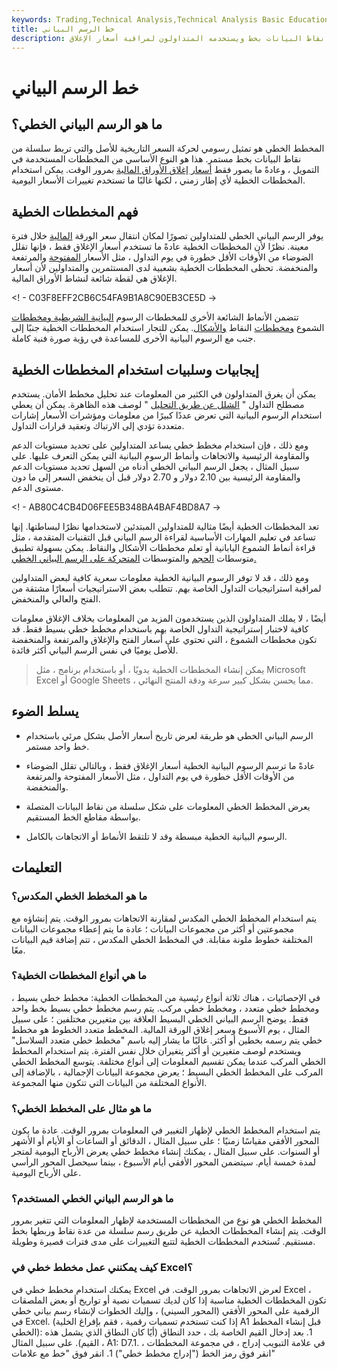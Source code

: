 ```yaml
---
keywords: Trading,Technical Analysis,Technical Analysis Basic Education
title: خط الرسم البياني
description: يربط المخطط الخطي سلسلة من نقاط البيانات بخط ويستخدمه المتداولون لمراقبة أسعار الإغلاق.
---
```


# خط الرسم البياني
## ما هو الرسم البياني الخطي؟

المخطط الخطي هو تمثيل رسومي لحركة السعر التاريخية للأصل والتي تربط سلسلة من نقاط البيانات بخط مستمر. هذا هو النوع الأساسي من المخططات المستخدمة في التمويل ، وعادةً ما يصور فقط [أسعار إغلاق الأوراق المالية](/closingprice) بمرور الوقت. يمكن استخدام المخططات الخطية لأي إطار زمني ، لكنها غالبًا ما تستخدم تغييرات الأسعار اليومية.

## فهم المخططات الخطية

يوفر الرسم البياني الخطي للمتداولين تصورًا لمكان انتقال سعر الورقة [المالية](/security) خلال فترة معينة. نظرًا لأن المخططات الخطية عادةً ما تستخدم أسعار الإغلاق فقط ، فإنها تقلل الضوضاء من الأوقات الأقل خطورة في يوم التداول ، مثل الأسعار [المفتوحة](/openingprice) والمرتفعة والمنخفضة. تحظى المخططات الخطية بشعبية لدى المستثمرين والمتداولين لأن أسعار الإغلاق هي لقطة شائعة لنشاط الأوراق المالية.

<! - C03F8EFF2CB6C54FA9B1A8C90EB3CE5D ->

تتضمن الأنماط الشائعة الأخرى للمخططات الرسوم [البيانية الشريطية ومخططات](/barchart) الشموع [ومخططات](/candlestick) النقاط [والأشكال](/pointandfigurechart). يمكن للتجار استخدام المخططات الخطية جنبًا إلى جنب مع الرسوم البيانية الأخرى للمساعدة في رؤية صورة فنية كاملة.

## إيجابيات وسلبيات استخدام المخططات الخطية

يمكن أن يغرق المتداولون في الكثير من المعلومات عند تحليل مخطط الأمان. يستخدم مصطلح التداول " [الشلل عن طريق التحليل](/analysisparalysis) " لوصف هذه الظاهرة. يمكن أن يعطي استخدام الرسوم البيانية التي تعرض عددًا كبيرًا من معلومات ومؤشرات الأسعار إشارات متعددة تؤدي إلى الارتباك وتعقيد قرارات التداول.

ومع ذلك ، فإن استخدام مخطط خطي يساعد المتداولين على تحديد مستويات الدعم والمقاومة الرئيسية والاتجاهات وأنماط الرسوم البيانية التي يمكن التعرف عليها. على سبيل المثال ، يجعل الرسم البياني الخطي أدناه من السهل تحديد مستويات الدعم والمقاومة الرئيسية بين 2.10 دولار و 2.70 دولار قبل أن ينخفض السعر إلى ما دون مستوى الدعم.

<! - AB80C4CB4D06FEE5B348BA4BAF4BD8A7 ->

تعد المخططات الخطية أيضًا مثالية للمتداولين المبتدئين لاستخدامها نظرًا لبساطتها. إنها تساعد في تعليم المهارات الأساسية لقراءة الرسم البياني قبل التقنيات المتقدمة ، مثل قراءة أنماط الشموع اليابانية أو تعلم مخططات الأشكال والنقاط. يمكن بسهولة تطبيق متوسطات [الحجم](/volume) والمتوسطات [المتحركة على الرسم البياني الخطي.](/movingaverage)

ومع ذلك ، قد لا توفر الرسوم البيانية الخطية معلومات سعرية كافية لبعض المتداولين لمراقبة استراتيجيات التداول الخاصة بهم. تتطلب بعض الاستراتيجيات أسعارًا مشتقة من الفتح والعالي والمنخفض.

أيضًا ، لا يملك المتداولون الذين يستخدمون المزيد من المعلومات بخلاف الإغلاق معلومات كافية لاختبار إستراتيجية التداول الخاصة بهم باستخدام مخطط خطي بسيط فقط. قد تكون مخططات الشموع ، التي تحتوي على أسعار الفتح والإغلاق والمرتفعة والمنخفضة للأصل يوميًا في نفس الرسم البياني أكثر فائدة.

> يمكن إنشاء المخططات الخطية يدويًا ، أو باستخدام برنامج ، مثل Microsoft Excel أو Google Sheets ، مما يحسن بشكل كبير سرعة ودقة المنتج النهائي.

>

## يسلط الضوء

- الرسم البياني الخطي هو طريقة لعرض تاريخ أسعار الأصل بشكل مرئي باستخدام خط واحد مستمر.

- عادةً ما ترسم الرسوم البيانية الخطية أسعار الإغلاق فقط ، وبالتالي تقلل الضوضاء من الأوقات الأقل خطورة في يوم التداول ، مثل الأسعار المفتوحة والمرتفعة والمنخفضة.

- يعرض المخطط الخطي المعلومات على شكل سلسلة من نقاط البيانات المتصلة بواسطة مقاطع الخط المستقيم.

- الرسوم البيانية الخطية مبسطة وقد لا تلتقط الأنماط أو الاتجاهات بالكامل.

## التعليمات

### ما هو المخطط الخطي المكدس؟

يتم استخدام المخطط الخطي المكدس لمقارنة الاتجاهات بمرور الوقت. يتم إنشاؤه مع مجموعتين أو أكثر من مجموعات البيانات ؛ عادة ما يتم إعطاء مجموعات البيانات المختلفة خطوط ملونة مقابلة. في المخطط الخطي المكدس ، تتم إضافة قيم البيانات معًا.

### ما هي أنواع المخططات الخطية؟

في الإحصائيات ، هناك ثلاثة أنواع رئيسية من المخططات الخطية: مخطط خطي بسيط ، ومخطط خطي متعدد ، ومخطط خطي مركب. يتم رسم مخطط خطي بسيط بخط واحد فقط. يوضح الرسم البياني الخطي البسيط العلاقة بين متغيرين مختلفين ؛ على سبيل المثال ، يوم الأسبوع وسعر إغلاق الورقة المالية. المخطط متعدد الخطوط هو مخطط خطي يتم رسمه بخطين أو أكثر. غالبًا ما يشار إليه باسم "مخطط خطي متعدد السلاسل" ويستخدم لوصف متغيرين أو أكثر يتغيران خلال نفس الفترة. يتم استخدام المخطط الخطي المركب عندما يمكن تقسيم المعلومات إلى أنواع مختلفة. يتوسع المخطط الخطي المركب على المخطط الخطي البسيط ؛ يعرض مجموعة البيانات الإجمالية ، بالإضافة إلى الأنواع المختلفة من البيانات التي تتكون منها المجموعة.

### ما هو مثال على المخطط الخطي؟

يتم استخدام المخطط الخطي لإظهار التغيير في المعلومات بمرور الوقت. عادة ما يكون المحور الأفقي مقياسًا زمنيًا ؛ على سبيل المثال ، الدقائق أو الساعات أو الأيام أو الأشهر أو السنوات. على سبيل المثال ، يمكنك إنشاء مخطط خطي يعرض الأرباح اليومية لمتجر لمدة خمسة أيام. سيتضمن المحور الأفقي أيام الأسبوع ، بينما سيحصل المحور الرأسي على الأرباح اليومية.

### ما هو الرسم البياني الخطي المستخدم؟

المخطط الخطي هو نوع من المخططات المستخدمة لإظهار المعلومات التي تتغير بمرور الوقت. يتم إنشاء المخططات الخطية عن طريق رسم سلسلة من عدة نقاط وربطها بخط مستقيم. تُستخدم المخططات الخطية لتتبع التغييرات على مدى فترات قصيرة وطويلة.

### كيف يمكنني عمل مخطط خطي في Excel؟

يمكنك استخدام مخطط خطي في Excel لعرض الاتجاهات بمرور الوقت. في Excel ، تكون المخططات الخطية مناسبة إذا كان لديك تسميات نصية أو تواريخ أو بعض الملصقات الرقمية على المحور الأفقي (المحور السيني) ، وإليك الخطوات لإنشاء رسم بياني خطي في Excel. (إذا كنت تستخدم تسميات رقمية ، فقم بإفراغ الخلية A1 قبل إنشاء المخطط الخطي): 1. بعد إدخال القيم الخاصة بك ، حدد النطاق (أيًا كان النطاق الذي يشمل هذه القيم). على سبيل المثال ، A1: D7.1. في علامة التبويب إدراج ، في مجموعة المخططات ، انقر فوق رمز الخط ("إدراج مخطط خطي") 1. انقر فوق "خط مع علامات"

